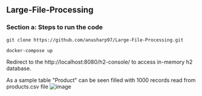 ## Large-File-Processing
### Section a: Steps to run the code

``git clone https://github.com/anusharp97/Large-File-Processing.git ``

``docker-compose up``

Redirect to the http://localhost:8080/h2-console/ to access in-memory h2 database.

As a sample table "Product" can be seen filled with 1000 records read from products.csv file
![image](https://user-images.githubusercontent.com/35512779/115274177-081c4400-a15e-11eb-9bd4-53a982873dce.png)


